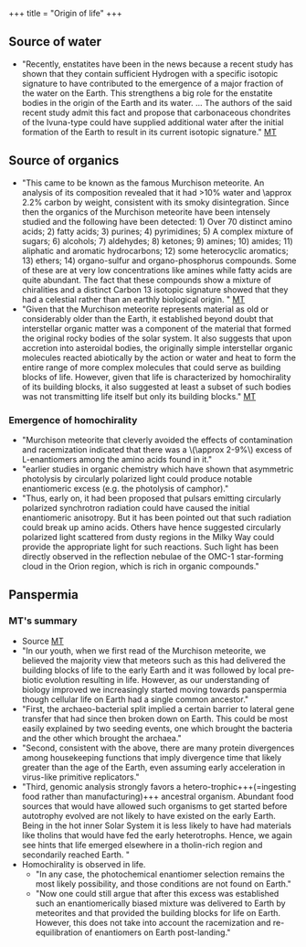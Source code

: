+++
title = "Origin of life"
+++

## Source of water
- "Recently, enstatites have been in the news because a recent study has shown that they contain sufficient Hydrogen with a specific isotopic signature to have contributed to the emergence of a major fraction of the water on the Earth. This strengthens a big role for the enstatite bodies in the origin of the Earth and its water. ... The authors of the said recent study admit this fact and propose that carbonaceous chondrites of the Ivuna-type could have supplied additional water after the initial formation of the Earth to result in its current isotopic signature." [MT](https://manasataramgini.wordpress.com/2020/08/30/ruminations-on-meteorites-organics-and-water/)

## Source of organics
- "This came to be known as the famous Murchison meteorite. An analysis of its composition revealed that it had >10\% water and \approx 2.2\% carbon by weight, consistent with its smoky disintegration. Since then the organics of the Murchison meteorite have been intensely studied and the following have been detected: 1) Over 70 distinct amino acids; 2) fatty acids; 3) purines; 4) pyrimidines; 5) A complex mixture of sugars; 6) alcohols; 7) aldehydes; 8) ketones; 9) amines; 10) amides; 11) aliphatic and aromatic hydrocarbons; 12) some heterocyclic aromatics; 13) ethers; 14) organo-sulfur and organo-phosphorus compounds. Some of these are at very low concentrations like amines while fatty acids are quite abundant. The fact that these compounds show a mixture of chiralities and a distinct Carbon 13 isotopic signature showed that they had a celestial rather than an earthly biological origin. " [MT](https://manasataramgini.wordpress.com/2020/08/30/ruminations-on-meteorites-organics-and-water/)
- "Given that the Murchison meteorite represents material as old or considerably older than the Earth, it established beyond doubt that interstellar organic matter was a component of the material that formed the original rocky bodies of the solar system. It also suggests that upon accretion into asteroidal bodies, the originally simple interstellar organic molecules reacted abiotically by the action or water and heat to form the entire range of more complex molecules that could serve as building blocks of life. However, given that life is characterized by homochirality of its building blocks, it also suggested at least a subset of such bodies was not transmitting life itself but only its building blocks." [MT](https://manasataramgini.wordpress.com/2020/08/30/ruminations-on-meteorites-organics-and-water/)

### Emergence of homochirality
- "Murchison meteorite that cleverly avoided the effects of contamination and racemization indicated that there was a \\(\approx 2-9\%\\) excess of L-enantiomers among the amino acids found in it."
- "earlier studies in organic chemistry which have shown that asymmetric photolysis by circularly polarized light could produce notable enantiomeric excess (e.g. the photolysis of camphor)."
- "Thus, early on, it had been proposed that pulsars emitting circularly polarized synchrotron radiation could have caused the initial enantiomeric anisotropy. But it has been pointed out that such radiation could break up amino acids. Others have hence suggested circularly polarized light scattered from dusty regions in the Milky Way could provide the appropriate light for such reactions. Such light has been directly observed in the reflection nebulae of the OMC-1 star-forming cloud in the Orion region, which is rich in organic compounds."


## Panspermia
### MT's summary
- Source  [MT](https://manasataramgini.wordpress.com/2020/08/30/ruminations-on-meteorites-organics-and-water/)
- "In our youth, when we first read of the Murchison meteorite, we believed the majority view that meteors such as this had delivered the building blocks of life to the early Earth and it was followed by local pre-biotic evolution resulting in life. However, as our understanding of biology improved we increasingly started moving towards panspermia though cellular life on Earth had a single common ancestor."
- "First, the archaeo-bacterial split implied a certain barrier to lateral gene transfer that had since then broken down on Earth. This could be most easily explained by two seeding events, one which brought the bacteria and the other which brought the archaea."
- "Second, consistent with the above, there are many protein divergences among housekeeping functions that imply divergence time that likely greater than the age of the Earth, even assuming early acceleration in virus-like primitive replicators."
- "Third, genomic analysis strongly favors a hetero-trophic+++(=ingesting food rather than manufacturing)+++ ancestral organism. Abundant food sources that would have allowed such organisms to get started before autotrophy evolved are not likely to have existed on the early Earth. Being in the hot inner Solar System it is less likely to have had materials like tholins that would have fed the early heterotrophs. Hence, we again see hints that life emerged elsewhere in a tholin-rich region and secondarily reached Earth. "
- Homochirality is observed in life.
  - "In any case, the photochemical enantiomer selection remains the most likely possibility, and those conditions are not found on Earth."
  - "Now one could still argue that after this excess was established such an enantiomerically biased mixture was delivered to Earth by meteorites and that provided the building blocks for life on Earth. However, this does not take into account the racemization and re-equilibration of enantiomers on Earth post-landing."